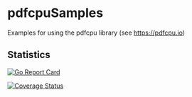 # pdfcpuSamples
Examples for using the pdfcpu library (see https://pdfcpu.io)

## Statistics

[![Go Report Card](https://goreportcard.com/badge/github.com/gernotstarke/pdfcpuSamples)](https://goreportcard.com/report/github.com/gernotstarke/pdfcpuSamples)

[![Coverage Status](https://coveralls.io/repos/github/gernotstarke/pdfcpuSamples/badge.svg?branch=main)](https://coveralls.io/github/gernotstarke/pdfcpuSamples?branch=main)
